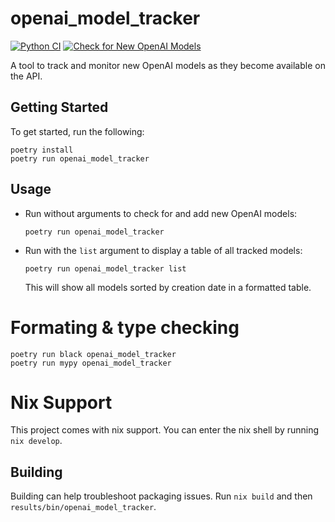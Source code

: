 # openai_model_tracker

[![Python CI](https://github.com/corinfinite/openai_model_tracker/actions/workflows/python-ci.yml/badge.svg)](https://github.com/corinfinite/openai_model_tracker/actions/workflows/python-ci.yml)
[![Check for New OpenAI Models](https://github.com/corinfinite/openai_model_tracker/actions/workflows/check-models.yml/badge.svg)](https://github.com/corinfinite/openai_model_tracker/actions/workflows/check-models.yml)

A tool to track and monitor new OpenAI models as they become available on the API.

## Getting Started

To get started, run the following:

```
poetry install
poetry run openai_model_tracker
```

## Usage

- Run without arguments to check for and add new OpenAI models:
  ```
  poetry run openai_model_tracker
  ```

- Run with the `list` argument to display a table of all tracked models:
  ```
  poetry run openai_model_tracker list
  ```
  This will show all models sorted by creation date in a formatted table.

# Formating & type checking
```
poetry run black openai_model_tracker
poetry run mypy openai_model_tracker
```

# Nix Support
This project comes with nix support. You can enter the nix shell by running `nix develop`.

## Building
Building can help troubleshoot packaging issues. Run `nix build` and then `results/bin/openai_model_tracker`.
